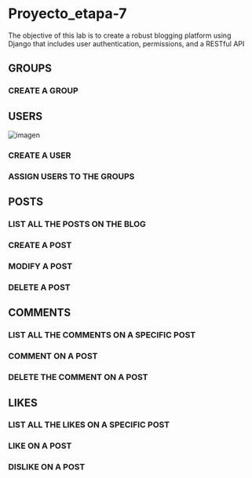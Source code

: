 # Proyecto_etapa-7
The objective of this lab is to create a robust blogging platform using Django that includes user authentication, permissions, and a RESTful API


## GROUPS 

### CREATE A GROUP

## USERS

![imagen](https://github.com/user-attachments/assets/8c270c4c-1985-4516-84d3-cc5929161de9)


### CREATE A USER

### ASSIGN USERS TO THE GROUPS 

## POSTS

### LIST ALL THE POSTS ON THE BLOG 

### CREATE A POST

### MODIFY A POST

### DELETE A POST



## COMMENTS

### LIST ALL THE COMMENTS ON A SPECIFIC POST

### COMMENT ON A POST

### DELETE THE COMMENT ON A POST


## LIKES


### LIST ALL THE LIKES ON A SPECIFIC POST

### LIKE ON A POST

### DISLIKE ON A POST




